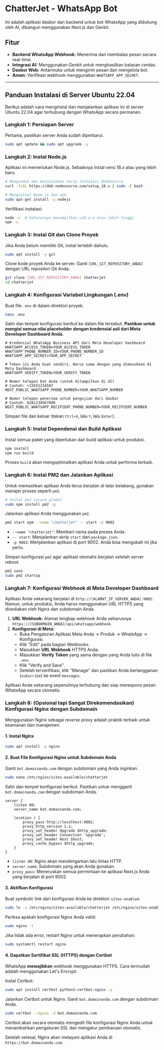 # ChatterJet - WhatsApp Bot

Ini adalah aplikasi dasbor dan backend untuk bot WhatsApp yang didukung oleh AI, dibangun menggunakan Next.js dan Genkit.

## Fitur

*   **Backend WhatsApp Webhook:** Menerima dan membalas pesan secara real-time.
*   **Integrasi AI:** Menggunakan Genkit untuk menghasilkan balasan cerdas.
*   **Dasbor Web:** Antarmuka untuk mengirim pesan dan mengelola bot.
*   **Aman:** Verifikasi webhook menggunakan `WHATSAPP_APP_SECRET`.

---

## Panduan Instalasi di Server Ubuntu 22.04

Berikut adalah cara menginstal dan menjalankan aplikasi ini di server Ubuntu 22.04 agar terhubung dengan WhatsApp secara permanen.

### Langkah 1: Persiapan Server

Pertama, pastikan server Anda sudah diperbarui.

```bash
sudo apt update && sudo apt upgrade -y
```

### Langkah 2: Instal Node.js

Aplikasi ini memerlukan Node.js. Sebaiknya instal versi 18.x atau yang lebih baru.

```bash
# Mengunduh dan menjalankan skrip instalasi NodeSource
curl -fsSL https://deb.nodesource.com/setup_18.x | sudo -E bash -

# Menginstal Node.js dan npm
sudo apt-get install -y nodejs
```

Verifikasi instalasi:

```bash
node -v  # Seharusnya menampilkan v18.x.x atau lebih tinggi
npm -v
```

### Langkah 3: Instal Git dan Clone Proyek

Jika Anda belum memiliki Git, instal terlebih dahulu.

```bash
sudo apt install -y git
```

Clone kode proyek Anda ke server. Ganti `[URL_GIT_REPOSITORY_ANDA]` dengan URL repositori Git Anda.

```bash
git clone [URL_GIT_REPOSITORY_ANDA] chatterjet
cd chatterjet
```

### Langkah 4: Konfigurasi Variabel Lingkungan (.env)

Buat file `.env` di dalam direktori proyek.

```bash
nano .env
```

Salin dan tempel konfigurasi berikut ke dalam file tersebut. **Pastikan untuk mengisi semua nilai placeholder dengan kredensial asli dari Meta Developer Dashboard Anda.**

```
# Kredensial WhatsApp Business API dari Meta Developer Dashboard
WHATSAPP_ACCESS_TOKEN=YOUR_ACCESS_TOKEN
WHATSAPP_PHONE_NUMBER_ID=YOUR_PHONE_NUMBER_ID
WHATSAPP_APP_SECRET=YOUR_APP_SECRET

# Token ini Anda buat sendiri. Harus sama dengan yang dimasukkan di Meta Dashboard
WHATSAPP_VERIFY_TOKEN=YOUR_VERIFY_TOKEN

# Nomor telepon bot Anda (untuk ditampilkan di UI)
# Contoh: +15551234567
NEXT_PUBLIC_WHATSAPP_PHONE_NUMBER=YOUR_WHATSAPP_NUMBER

# Nomor telepon penerima untuk pengujian dari dasbor
# Contoh: 6281234567890
NEXT_PUBLIC_WHATSAPP_RECIPIENT_PHONE_NUMBER=YOUR_RECIPIENT_NUMBER
```

Simpan file dan keluar (tekan `Ctrl+X`, lalu `Y`, lalu `Enter`).

### Langkah 5: Instal Dependensi dan Build Aplikasi

Instal semua paket yang diperlukan dan build aplikasi untuk produksi.

```bash
npm install
npm run build
```

Proses `build` akan mengoptimalkan aplikasi Anda untuk performa terbaik.

### Langkah 6: Instal PM2 dan Jalankan Aplikasi

Untuk memastikan aplikasi Anda terus berjalan di latar belakang, gunakan manajer proses seperti `pm2`.

```bash
# Instal pm2 secara global
sudo npm install pm2 -g
```

Jalankan aplikasi Anda menggunakan `pm2`.

```bash
pm2 start npm --name "chatterjet" -- start -p 9002
```

*   `--name "chatterjet"`: Memberi nama pada proses Anda.
*   `-- start`: Menjalankan skrip `start` dari `package.json`.
*   `-p 9002`: Menjalankan aplikasi di port 9002. Anda bisa mengubah ini jika perlu.

Simpan konfigurasi `pm2` agar aplikasi otomatis berjalan setelah server reboot.

```bash
pm2 save
sudo pm2 startup
```

### Langkah 7: Konfigurasi Webhook di Meta Developer Dashboard

Aplikasi Anda sekarang berjalan di `http://[ALAMAT_IP_SERVER_ANDA]:9002`. Namun, untuk produksi, Anda harus menggunakan URL HTTPS yang disediakan oleh Nginx dan subdomain Anda.

1.  **URL Webhook:** Alamat lengkap webhook Anda seharusnya `https://[SUBDOMAIN_ANDA]/api/whatsapp/webhook`.
2.  **Konfigurasi di Meta:**
    *   Buka Pengaturan Aplikasi Meta Anda -> Produk -> WhatsApp -> Konfigurasi.
    *   Klik "Edit" pada bagian Webhooks.
    *   Masukkan **URL Webhook** HTTPS Anda.
    *   Masukkan **Verify Token** yang sama dengan yang Anda tulis di file `.env`.
    *   Klik "Verify and Save".
    *   Setelah terverifikasi, klik "Manage" dan pastikan Anda berlangganan (`subscribe`) ke event `messages`.

Aplikasi Anda sekarang sepenuhnya terhubung dan siap merespons pesan WhatsApp secara otomatis.

### Langkah 8: (Opsional tapi Sangat Direkomendasikan) Konfigurasi Nginx dengan Subdomain

Menggunakan Nginx sebagai *reverse proxy* adalah praktik terbaik untuk keamanan dan manajemen.

#### 1. Instal Nginx

```bash
sudo apt install -y nginx
```

#### 2. Buat File Konfigurasi Nginx untuk Subdomain Anda

Ganti `bot.domainanda.com` dengan subdomain yang Anda inginkan.

```bash
sudo nano /etc/nginx/sites-available/chatterjet
```

Salin dan tempel konfigurasi berikut. Pastikan untuk mengganti `bot.domainanda.com` dengan subdomain Anda.

```nginx
server {
    listen 80;
    server_name bot.domainanda.com;

    location / {
        proxy_pass http://localhost:9002;
        proxy_http_version 1.1;
        proxy_set_header Upgrade $http_upgrade;
        proxy_set_header Connection 'upgrade';
        proxy_set_header Host $host;
        proxy_cache_bypass $http_upgrade;
    }
}
```

*   `listen 80`: Nginx akan mendengarkan lalu lintas HTTP.
*   `server_name`: Subdomain yang akan Anda gunakan.
*   `proxy_pass`: Meneruskan semua permintaan ke aplikasi Next.js Anda yang berjalan di port 9002.

#### 3. Aktifkan Konfigurasi

Buat *symbolic link* dari konfigurasi Anda ke direktori `sites-enabled`.

```bash
sudo ln -s /etc/nginx/sites-available/chatterjet /etc/nginx/sites-enabled/
```

Periksa apakah konfigurasi Nginx Anda valid:

```bash
sudo nginx -t
```

Jika tidak ada error, restart Nginx untuk menerapkan perubahan:

```bash
sudo systemctl restart nginx
```

#### 4. Dapatkan Sertifikat SSL (HTTPS) dengan Certbot

WhatsApp **mewajibkan** webhook menggunakan HTTPS. Cara termudah adalah menggunakan Let's Encrypt.

Instal Certbot:
```bash
sudo apt install certbot python3-certbot-nginx -y
```

Jalankan Certbot untuk Nginx. Ganti `bot.domainanda.com` dengan subdomain Anda.
```bash
sudo certbot --nginx -d bot.domainanda.com
```
Certbot akan secara otomatis mengedit file konfigurasi Nginx Anda untuk menambahkan pengaturan SSL dan mengatur pembaruan otomatis.

Setelah selesai, Nginx akan melayani aplikasi Anda di `https://bot.domainanda.com`.
